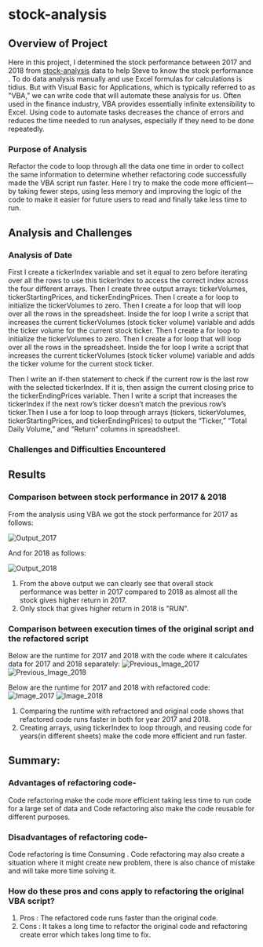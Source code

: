 # stock-analysis


## Overview of Project
Here in this project, I determined the stock performance between 2017 and 2018 from  [stock-analysis](VBA_Challenge.xlsm) data to help Steve to know the stock performance . To do data analysis  manually and use Excel formulas for calculations is tidius. But with Visual Basic for Applications, which is typically referred to as "VBA," we can write code that will automate these analysis for us. Often used in the finance industry, VBA provides essentially infinite extensibility to Excel. Using code to automate tasks decreases the chance of errors and reduces the time needed to run analyses, especially if they need to be done repeatedly.

### Purpose of Analysis
Refactor the code to loop through all the data one time in order to collect the same information to determine whether refactoring code successfully made the VBA script run faster. Here I try to  make the code more efficient—by taking fewer steps, using less memory and  improving the logic of the code to make it easier for future users to read and finally take less time to run.

## Analysis and Challenges

### Analysis of Date
First I create a tickerIndex variable and set it equal to zero before iterating over all the rows to  use this tickerIndex to access the correct index across the four different arrays. Then I create three output arrays: tickerVolumes, tickerStartingPrices, and tickerEndingPrices. Then I create a for loop to initialize the tickerVolumes to zero. Then I create a for loop that will loop over all the rows in the spreadsheet. Inside the for loop I write a script that increases the current tickerVolumes (stock ticker volume) variable and adds the ticker volume for the current stock ticker. Then I create a for loop to initialize the tickerVolumes to zero. Then I create a for loop that will loop over all the rows in the spreadsheet. Inside the for loop I write a script that increases the current tickerVolumes (stock ticker volume) variable and adds the ticker volume for the current stock ticker.

Then I write an if-then statement to check if the current row is the last row with the selected tickerIndex. If it is, then assign the current closing price to the tickerEndingPrices variable. Then I write a script that increases the tickerIndex if the next row’s ticker doesn’t match the previous row’s ticker.Then I use a for loop to loop through  arrays (tickers, tickerVolumes, tickerStartingPrices, and tickerEndingPrices) to output the “Ticker,” “Total Daily Volume,” and “Return” columns in  spreadsheet.

### Challenges and Difficulties Encountered


## Results

### Comparison between stock performance in 2017 & 2018

From the analysis using VBA we got the stock performance for 2017 as follows:

![Output_2017](https://github.com/NishatSultana3538/stock-analysis/blob/main/Images/Output_2017.png)

And for 2018 as follows:

![Output_2018](https://github.com/NishatSultana3538/stock-analysis/blob/main/Images/Output_2018.png)


1. From the above output we can clearly see that overall stock performance was better in 2017 compared to 2018 as almost all the stock gives higher return in 2017.
2. Only stock that gives higher return in 2018 is "RUN".
### Comparison between execution times of the original script and the refactored script

Below are the runtime for 2017 and 2018 with the code where it calculates data for 2017 and 2018 separately:
![Previous_Image_2017](https://github.com/NishatSultana3538/stock-analysis/blob/main/Supporting%20Data/Previous_Runtime_2017.png)
![Previous_Image_2018](https://github.com/NishatSultana3538/stock-analysis/blob/main/Supporting%20Data/previous_Runtime_2018.png)
 
Below are the runtime for 2017 and 2018 with refactored code:
![Image_2017](https://github.com/NishatSultana3538/stock-analysis/blob/main/Resources/VBA-Challenge_2017.png)
![Image_2018](https://github.com/NishatSultana3538/stock-analysis/blob/main/Resources/VBA_Challenge_2018.png)

1. Comparing the runtime with refractored and original code shows that refactored code runs faster in both for year 2017 and 2018.
2. Creating arrays, using tickerIndex to loop through, and reusing code for years(in different sheets)
make the code more efficient and run faster.

##  Summary: 
### Advantages of refactoring code- 
Code refactoring make the code more efficient taking less time to run code for a large set of data and Code refactoring also make the code reusable for different purposes.

### Disadvantages of refactoring code- 
Code refactoring is time Consuming .  Code refactoring may also create a situation where it might create new problem, there is also chance of mistake and will take more time solving it.


### How do these pros and cons apply to refactoring the original VBA script?

1. Pros : The refactored code runs faster than the original code.
2. Cons : It takes a long time to refactor the original code and refactoring create error which takes long time to fix.

